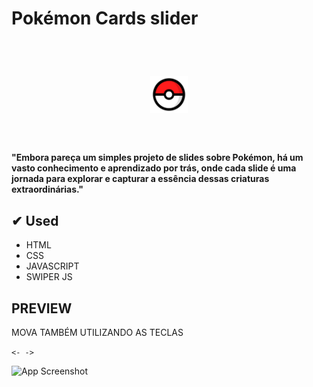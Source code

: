 # Pokémon Cards slider

<br>

<h1 align="center">
  <img height="60" alt="" title="" src="./img/pokebola.png" />
</h1>

<br>

 #### "Embora pareça um simples projeto de slides sobre Pokémon, há um vasto conhecimento e aprendizado por trás, onde cada slide é uma jornada para explorar e capturar a essência dessas criaturas extraordinárias."


 ## ✔ Used

- HTML
- CSS
- JAVASCRIPT
- SWIPER JS

## PREVIEW

MOVA TAMBÉM UTILIZANDO AS TECLAS

`<- ->`


![App Screenshot](./img/GIF.gif)
